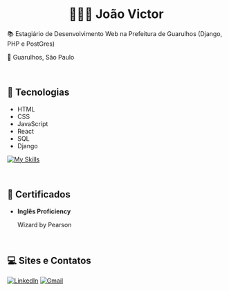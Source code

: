 <div id="content">
  <h1 align="center"><strong> 👨🏽‍🚀 João Victor</strong></h1>
  <p>📚 Estagiário de Desenvolvimento Web na Prefeitura de Guarulhos (Django, PHP e PostGres)</p>
  <p>📍 Guarulhos, São Paulo</p> <br>


## 🚀 Tecnologias
  <ul>
    <li>HTML</li>
    <li>CSS</li>
    <li>JavaScript</li>
    <li>React</li>
    <li>SQL</li>
    <li>Django</li>
  </ul>

  [![My Skills](https://skillicons.dev/icons?i=js,html,css,react,mysql,django)](https://skillicons.dev) <p><br>
  
## 📄 Certificados
<ul>
  <li><strong>Inglês Proficiency</strong></li>
  <p>Wizard by Pearson</p>
</ul> <br>

## 💻 Sites e Contatos
[![LinkedIn](https://img.shields.io/badge/linkedin-%230077B5.svg?style=for-the-badge&logo=linkedin&logoColor=white)](https://www.linkedin.com/in/jo%C3%A3o-victor-bezerra-5219a3201/)
[![Gmail](https://img.shields.io/badge/Gmail-D14836?style=for-the-badge&logo=gmail&logoColor=white)](mailto:joaovicbezerra.c@gmail.com)

</div>

